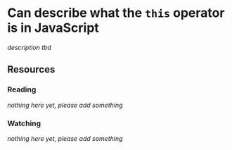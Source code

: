# Can describe what the `this` operator is in JavaScript

_description tbd_

## Resources

### Reading

_nothing here yet, please add something_

### Watching

_nothing here yet, please add something_

